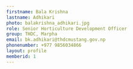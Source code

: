 ```yaml
---
firstname: Bala Krishna
lastname: Adhikari
photo: balakrishna_adhikari.jpg
role: Senior Horticulture Development Officer
group: THDC, Marpha
email: bk.adhikari@thdcmustang.gov.np
phonenumber: +977 9856034866
layout: profile
memberid: 1
---
```

